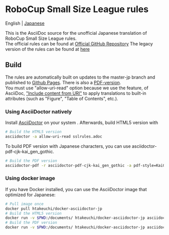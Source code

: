 # RoboCup Small Size League rules

English | [Japanese](README_jp.md)

This is the AsciiDoc source for the unofficial Japanese translation of RoboCup Small Size League rules.  
The official rules can be found at [Official GitHub Repository](https://github.com/RoboCup-SSL/ssl-rules)
The legacy version of the rules can be found at [here](https://github.com/RoboCup-SSL/ssl-rules-legacy)

## Build

The rules are automatically built on updates to the master-jp branch and published to [Github Pages](https://kkimurak.github.io/ssl-rules-ja/sslrules.html). There is also a [PDF-version](https://kkimurak.github.io/ssl-rules-ja/sslrules.pdf).  
You must use "allow-uri-read" option because we use the feature, of AsciiDoc, ["Include content from URI"](https://asciidoctor.org/docs/user-manual/#include-uri) to apply translations to built-in attributes (such as "Figure", "Table of Contents", etc.).

### Using AsciiDoctor natively

Install [AsciiDoctor](https://asciidoctor.org/) on your system . Afterwards, build HTML5 version with

```sh
# Build the HTML5 version
asciidoctor -a allow-uri-read sslrules.adoc
```

To build PDF version with Japanese characters, you can use asciidoctor-pdf-cjk-kai_gen_gothic.

```sh
# Build the PDF version
asciidoctor-pdf -r asciidoctor-pdf-cjk-kai_gen_gothic -a pdf-style=KaiGenGothicJP -a allow-uri-read sslrules.adoc
```

### Using docker image

If you have Docker installed, you can use the AsciiDoctor image that optimized for Japanese:

```sh
# Pull image once
docker pull htakeuchi/docker-asciidoctor-jp
# Build the HTML5 version
docker run -v $PWD:/documents/ htakeuchi/docker-asciidoctor-jp asciidoctor -a allow-uri-read sslrules.adoc
# Build the PDF version
docker run -v $PWD:/documents/ htakeuchi/docker-asciidoctor-jp asciidoctor-pdf -r asciidoctor-pdf-cjk-kai_gen_gothic -a pdf-style=KaiGenGothicJP -a allow-uri-read sslrules.adoc
```
